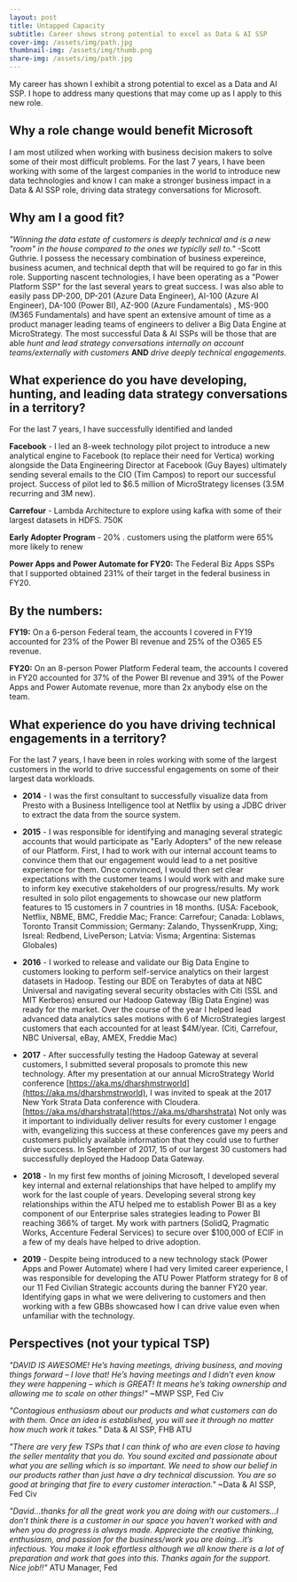 ```yaml
---
layout: post
title: Untapped Capacity
subtitle: Career shows strong potential to excel as Data & AI SSP
cover-img: /assets/img/path.jpg
thumbnail-img: /assets/img/thumb.png
share-img: /assets/img/path.jpg
---
```


My career has shown I exhibit a strong potential to excel as a Data and AI SSP. I hope to address many questions that may come up as I apply to this new role. 

## Why a role change would benefit Microsoft 
I am most utilized when working with business decision makers to solve some of their most difficult problems. For the last 7 years, I have been working with some of the largest companies in the world to introduce new data technologies and know I can make a stronger business impact in a Data & AI SSP role, driving data strategy conversations for Microsoft. 

## Why am I a good fit?
*"Winning the data estate of customers is deeply technical and is a new "room" in the house compared to the ones we typiclly sell to."* -Scott Guthrie. I possess the necessary combination of business expereince, business acumen, and technical depth that will be required to go far in this role. Supporting nascent technologies, I have been operating as a "Power Platform SSP" for the last several years to great success. I was also able to easily pass DP-200, DP-201 (Azure Data Engineer), AI-100 (Azure AI Engineer), DA-100 (Power BI), AZ-900 (Azure Fundamentals) , MS-900 (M365 Fundamentals) and have spent an extensive amount of time as a product manager leading teams of engineers to deliver a Big Data Engine at MicroStrategy. The most successful Data & AI SSPs will be those that are able *hunt and lead strategy conversations internally on account teams/externally with customers* **AND** *drive deeply technical engagements.*

## What experience do you have developing, hunting, and leading data strategy conversations in a territory?

For the last 7 years, I have successfully identified and landed 

**Facebook** - I led an 8-week technology pilot project to introduce a new analytical engine to Facebook (to replace their need for Vertica) working alongside the Data Engineering Director at Facebook (Guy Bayes) ultimately sending several emails to the CIO (Tim Campos) to report our successful project. Success of pilot led to $6.5 million of MicroStrategy licenses (3.5M recurring and 3M new). 

**Carrefour** - Lambda Architecture to explore using kafka with some of their largest datasets in HDFS. 750K

**Early Adopter Program** - 20% . customers using the platform were 65% more likely to renew 

**Power Apps and Power Automate for FY20:** The Federal Biz Apps SSPs that I supported obtained 231% of their target in the federal business in FY20. 


## By the numbers:

**FY19:** On a 6-person Federal team, the accounts I covered in FY19 accounted for 23% of the Power BI revenue and 25% of the O365 E5 revenue. 

**FY20:** On an 8-person Power Platform Federal team, the accounts I covered in FY20 accounted for 37% of the Power BI revenue and 39% of the Power Apps and Power Automate revenue, more than 2x anybody else on the team.


## What experience do you have driving technical engagements in a territory?
For the last 7 years, I have been in roles working with some of the largest customers in the world to drive successful engagements on some of their largest data workloads.

- **2014** - I was the first consultant to successfully visualize data from Presto with a Business Intelligence tool at Netflix by using a JDBC driver to extract the data from the source system. 

- **2015** - I was responsible for identifying and managing several strategic accounts that would participate as "Early Adopters" of the new release of our Platform. First, I had to work with our internal account teams to convince them that our engagement would lead to a net positive experience for them. Once convinced, I would then set clear expectations with the customer teams I would work with and make sure to inform key executive stakeholders of our progress/results. My work resulted in solo pilot engagements to showcase our new platform features to 15 customers in 7 countries in 18 months. (USA: Facebook, Netflix, NBME, BMC, Freddie Mac; France: Carrefour; Canada: Loblaws, Toronto Transit Commission; Germany: Zalando, ThyssenKrupp, Xing; Isreal: Redbend, LivePerson; Latvia: Visma; Argentina: Sistemas Globales)

- **2016** -  I worked to release and validate our Big Data Engine to customers looking to perform self-service analytics on their largest datasets in Hadoop. Testing our BDE on Terabytes of data at NBC Universal and navigating several security obstacles with Citi (SSL and MIT Kerberos) ensured our Hadoop Gateway (Big Data Engine) was ready for the market. Over the course of the year I helped lead advanced data analytics sales motions with 6 of MicroStrategies largest customers that each accounted for at least $4M/year. (Citi, Carrefour, NBC Universal, eBay, AMEX, Freddie Mac)

- **2017** - After successfully testing the Hadoop Gateway at several customers, I submitted several proposals to promote this new technology. After my presentation at our annual MicroStrategy World conference [https://aka.ms/dharshmstrworld](https://aka.ms/dharshmstrworld), I was invited to speak at the 2017 New York Strata Data conference with Cloudera. [https://aka.ms/dharshstrata](https://aka.ms/dharshstrata) Not only was it important to individually deliver results for every customer I engage with, evangelizing this success at these conferences gave my peers and customers publicly available information that they could use to further drive success. In September of 2017, 15 of our largest 30 customers had successfully deployed the Hadoop Data Gateway. 

- **2018** - In my first few months of joining Microsoft, I developed several key internal and external relationships that have helped to amplify my work for the last couple of years. Developing several strong key relationships within the ATU helped me to establish Power BI as a key component of our Enterprise sales strategies leading to Power BI reaching 366% of target. My work with partners (SolidQ, Pragmatic Works, Accenture Federal Services) to secure over $100,000 of ECIF in a few of my deals have helped to drive adoption. 

- **2019** - Despite being introduced to a new technology stack (Power Apps and Power Automate) where I had very limited career experience, I was responsible for developing the ATU Power Platform strategy for 8 of our 11 Fed Civilian Strategic accounts during the banner FY20 year. Identifying gaps in what we were delivering to customers and then working with a few GBBs showcased how I can drive value even when unfamiliar with the technology. 


## Perspectives (not your typical TSP) 
*"DAVID IS AWESOME! He’s having meetings, driving business, and moving things forward – I love that! He’s having meetings and I didn’t even know they were happening – which is GREAT! It means he’s taking ownership and allowing me to scale on other things!"* ~MWP SSP, Fed Civ

*"Contagious enthusiasm about our products and what customers can do with them. Once an idea is established, you will see it through no matter how much work it takes."* Data & AI SSP, FHB ATU

*"There are very few TSPs that I can think of who are even close to having the seller mentality that you do. You sound excited and passionate about what you are selling which is so important. We need to show our belief in our products rather than just have a dry technical discussion. You are so good at bringing that fire to every customer interaction."* ~Data & AI SSP, Fed Civ

*"David...thanks for all the great work you are doing with our customers...I don’t think there is a customer in our space you haven’t worked with and when you do progress is always made.  Appreciate the creative thinking, enthusiasm, and passion for the business/work you are doing...it’s infectious.  You make it look effortless although we all know there is a lot of preparation and work that goes into this.  Thanks again for the support.  Nice job!!"* ATU Manager, Fed 
